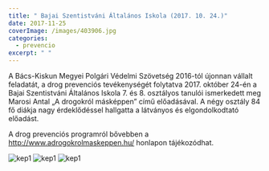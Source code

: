 ```yaml
---
title: " Bajai Szentistváni Általános Iskola (2017. 10. 24.)"
date: 2017-11-25
coverImage: /images/403906.jpg
categories:
  - prevencio
excerpt: " "
---
```


A Bács-Kiskun Megyei Polgári Védelmi Szövetség 2016-tól újonnan vállalt feladatát, a drog prevenciós tevékenységét folytatva 2017. október 24-én a Bajai Szentistváni Általános Iskola 7. és 8. osztályos tanulói ismerkedett meg Marosi Antal „A drogokról másképpen” című előadásával. A négy osztály 84 fő diákja nagy érdeklődéssel hallgatta a látványos és elgondolkodtató előadást.

A drog prevenciós programról bővebben a http://www.adrogokrolmaskeppen.hu/ honlapon tájékozódhat.

![kep1](/images/403905.jpg)
![kep1](/images/403906.jpg)
![kep1](/images/403907.jpg)
